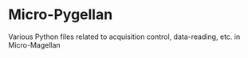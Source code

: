 # Micro-Pygellan
Various Python files related to acquisition control, data-reading, etc. in Micro-Magellan
